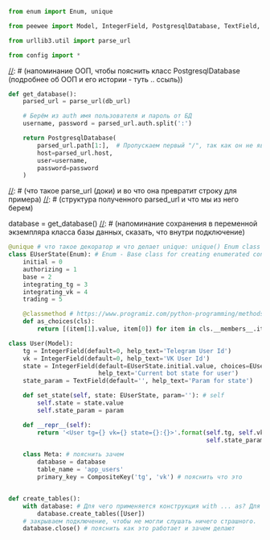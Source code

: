 [//]: # (зачем нужен файл, что в нем происходит)

[//]: # (как в питоне импортируются файлы)
```python
from enum import Enum, unique
```

```python
from peewee import Model, IntegerField, PostgresqlDatabase, TextField, CompositeKey
```

```python
from urllib3.util import parse_url
```
```python
from config import * 
```
[//]: # (напомнить как в питоне импортируются компоненты из файла и откуда возьмется db_url)

[//]: # (объявление функций в питоне)

[//]: # (напоминание ООП, чтобы пояснить класс PostgresqlDatabase (подробнее об ООП и его истории - туть .. ссыль))


```python
def get_database():
    parsed_url = parse_url(db_url)

    # Берём из auth имя пользователя и пароль от БД
    username, password = parsed_url.auth.split(':')

    return PostgresqlDatabase(
        parsed_url.path[1:],  # Пропускаем первый "/", так как он не является названием БД
        host=parsed_url.host,
        user=username,
        password=password
    )
```
[//]: # (что такое parse_url (доки) и во что она превратит строку для примера)
[//]: # (структура полученного parsed_url и что мы из него берем)

database = get_database()
[//]: # (напоминание сохранения в переменной экземпляра класса базы данных, сказать, что внутри подключение)

[//]: # (пояснить синтаксис объявления класса в питоне и наследования)
```python
@unique # что такое декоратор и что делает unique: unique() Enum class decorator that ensures only one name is bound to any one value.
class EUserState(Enum): # Enum - Base class for creating enumerated constants. тип данных, чьё множество значений представляет собой ограниченный список идентификаторов.
    initial = 0
    authorizing = 1
    base = 2
    integrating_tg = 3
    integrating_vk = 4
    trading = 5

    @classmethod # https://www.programiz.com/python-programming/methods/built-in/classmethod
    def as_choices(cls):
        return [(item[1].value, item[0]) for item in cls.__members__.items()] # https://habr.com/post/186608/
```


[//]: # (привести картинку нашей таблички, провести соответствие между типом данных и классом ORM)
``` python
class User(Model):
    tg = IntegerField(default=0, help_text='Telegram User Id')
    vk = IntegerField(default=0, help_text='VK User Id')
    state = IntegerField(default=EUserState.initial.value, choices=EUserState.as_choices(),
                         help_text='Current bot state for user')
    state_param = TextField(default='', help_text='Param for state')

    def set_state(self, state: EUserState, param=''): # self
        self.state = state.value
        self.state_param = param

    def __repr__(self):
        return '<User tg={} vk={} state={}:{}>'.format(self.tg, self.vk, EUserState(self.state).name,
                                                       self.state_param) # .format в python, а так же __repr__ доки

    class Meta: # пояснить зачем
        database = database
        table_name = 'app_users'
        primary_key = CompositeKey('tg', 'vk') # пояснить что это


def create_tables():
    with database: # Для чего применяется конструкция with ... as? Для гарантии того, что критические функции выполнятся в любом случае. Самый распространённый пример использования этой конструкции - открытие файлов.  https://pythonworld.ru/osnovy/with-as-menedzhery-konteksta.html
        database.create_tables([User])
    # закрываем подключение, чтобы не могли слушать ничего страшного.
    database.close() # пояснить как это работает и зачем делают
```